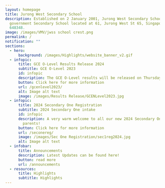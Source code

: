 ```yaml
---
layout: homepage
title: Jurong West Secondary School
description: Established on 2 January 2001, Jurong West Secondary School is a
  government Secondary School located at 61, Jurong West St 65, Singapore
  648348.
image: /images/VMV/jwss school crest.png
permalink: /
notification: ""
sections:
  - hero:
      background: /images/Highlights/website_banner_v2.gif
  - infopic:
      title: GCE O-Level Results Release 2024
      subtitle: GCE O-Level 2023
      id: infopic
      description: The GCE O-Level results will be released on Thursday, 11 January 2024.
      button: Click here for more information
      url: /gcenlevel2023/
      alt: Image alt text
      image: /images/Results Release/GCENLevel2023.jpg
  - infopic:
      title: 2024 Secondary One Registration
      subtitle: 2024 Secondary One intake
      id: infopic
      description: A very warm welcome to all our new 2024 Secondary One students and
        parents!
      button: Click here for more information
      url: /seconereg/
      image: /images/Sec One Registration/sec1reg2024.jpg
      alt: Image alt text
  - infobar:
      title: Announcements
      description: Latest Updates can be found here!
      button: read more
      url: /announcements
  - resources:
      title: Highlights
      subtitle: Highlights
---
```

